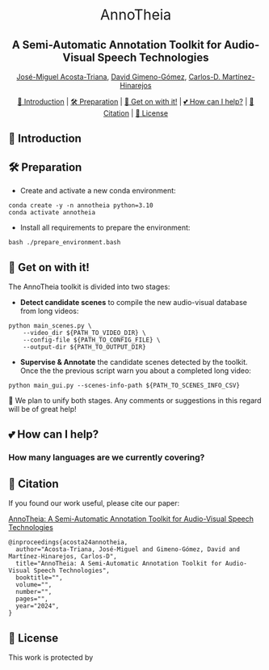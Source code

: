 <h1 align="center"><span style="font-weight:normal">AnnoTheia</h1>
<h2 align="center">A Semi-Automatic Annotation Toolkit for Audio-Visual Speech Technologies</h2>    
<div align="center">
  
[José-Miguel Acosta-Triana](), [David Gimeno-Gómez](https://scholar.google.es/citations?user=DVRSla8AAAAJ&hl=en), [Carlos-D. Martínez-Hinarejos](https://scholar.google.es/citations?user=M_EmUoIAAAAJ&hl=en)
</div>

<div align="center">
  
[📘 Introduction](#intro) |
[🛠️ Preparation](#preparation) |
[🚀 Get on with it!](#getonwithit) |
[💕 How can I help?](#helping) |
[📖 Citation](#citation) |
[📝 License](#license)
</div>

## <a name="intro"></a> 📘 Introduction

## <a name="preparation"></a> 🛠️ Preparation

- Create and activate a new conda environment:

```
conda create -y -n annotheia python=3.10
conda activate annotheia
```
- Install all requirements to prepare the environment:

```
bash ./prepare_environment.bash
```

## <a name="getonwithit"></a> 🚀 Get on with it!

The AnnoTheia toolkit is divided into two stages:

- **Detect candidate scenes** to compile the new audio-visual database from long videos:

```
python main_scenes.py \
    --video_dir ${PATH_TO_VIDEO_DIR} \
    --config-file ${PATH_TO_CONFIG_FILE} \
    --output-dir ${PATH_TO_OUTPUT_DIR}
```

- **Supervise & Annotate** the candidate scenes detected by the toolkit. Once the the previous script warn you about a completed long video:

```
python main_gui.py --scenes-info-path ${PATH_TO_SCENES_INFO_CSV}
```
🌟 We plan to unify both stages. Any comments or suggestions in this regard will be of great help!

## <a name="helping"></a> 💕 How can I help?

### How many languages are we currently covering?

## <a name="citation"></a> 📖 Citation
If you found our work useful, please cite our paper:

[AnnoTheia: A Semi-Automatic Annotation Toolkit for Audio-Visual Speech Technologies]()

```
@inproceedings{acosta24annotheia,
  author="Acosta-Triana, José-Miguel and Gimeno-Gómez, David and Martínez-Hinarejos, Carlos-D",
  title="AnnoTheia: A Semi-Automatic Annotation Toolkit for Audio-Visual Speech Technologies",
  booktitle="",
  volume="",
  number="",
  pages="",
  year="2024",
}
```

## <a name="license"></a> 📝 License
This work is protected by []()
